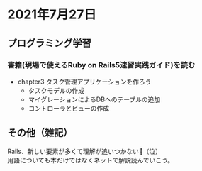 # 2021年7月27日
## プログラミング学習
### 書籍(現場で使えるRuby on Rails5速習実践ガイド)を読む
- chapter3 タスク管理アプリケーションを作ろう
    - タスクモデルの作成
    - マイグレーションによるDBへのテーブルの追加
    - コントローラとビューの作成
    
## その他（雑記）
Rails、新しい要素が多くて理解が追いつかない（泣）  
用語についても本だけではなくネットで解説読んでいこう。
